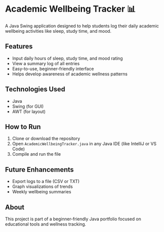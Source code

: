 # Academic Wellbeing Tracker 📊

A Java Swing application designed to help students log their daily academic wellbeing activities like sleep, study time, and mood.

##  Features

- Input daily hours of sleep, study time, and mood rating
- View a summary log of all entries
- Easy-to-use, beginner-friendly interface
- Helps develop awareness of academic wellness patterns

##  Technologies Used

- Java
- Swing (for GUI)
- AWT (for layout)

##  How to Run

1. Clone or download the repository
2. Open `AcademicWellbeingTracker.java` in any Java IDE (like IntelliJ or VS Code)
3. Compile and run the file

##  Future Enhancements

- Export logs to a file (CSV or TXT)
- Graph visualizations of trends
- Weekly wellbeing summaries

##  About

This project is part of a beginner-friendly Java portfolio focused on educational tools and wellness tracking.
